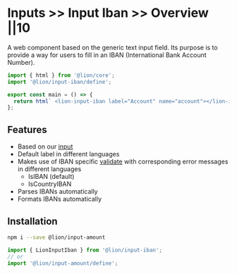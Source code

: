 # Inputs >> Input Iban >> Overview ||10

A web component based on the generic text input field.
Its purpose is to provide a way for users to fill in an IBAN (International Bank Account Number).

```js script
import { html } from '@lion/core';
import '@lion/input-iban/define';
```

```js preview-story
export const main = () => {
  return html` <lion-input-iban label="Account" name="account"></lion-input-iban> `;
};
```

## Features

- Based on our [input](../input/overview.md)
- Default label in different languages
- Makes use of IBAN specific [validate](../../../docs/systems/form/validate.md) with corresponding error messages in different languages
  - IsIBAN (default)
  - IsCountryIBAN
- Parses IBANs automatically
- Formats IBANs automatically

## Installation

```bash
npm i --save @lion/input-amount
```

```js
import { LionInputIban } from '@lion/input-iban';
// or
import '@lion/input-amount/define';
```
